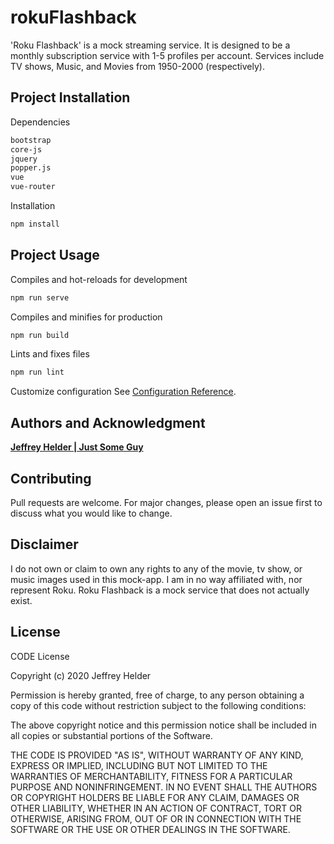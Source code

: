 # rokuFlashback
'Roku Flashback' is a mock streaming service. It is designed to be a monthly subscription service with 1-5 profiles per account. Services include TV shows, Music, and Movies from 1950-2000 (respectively).

## Project Installation
Dependencies
```bash
bootstrap
core-js
jquery
popper.js
vue
vue-router
```
Installation
```bash
npm install
```
## Project Usage
Compiles and hot-reloads for development
```bash
npm run serve
```

Compiles and minifies for production
```bash
npm run build
```

Lints and fixes files
```bash
npm run lint
```

Customize configuration
See [Configuration Reference](https://cli.vuejs.org/config/).

## Authors and Acknowledgment

[**Jeffrey Helder | Just Some Guy**](http://www.jeffreyhelder.com/)


## Contributing
Pull requests are welcome. For major changes, please open an issue first to discuss what you would like to change.

## Disclaimer
I do not own or claim to own any rights to any of the movie, tv show, or music images used in this mock-app. I am in no way affiliated with, nor represent Roku. Roku Flashback is a mock service that does not actually exist.

## License
CODE License

Copyright (c) 2020 Jeffrey Helder

Permission is hereby granted, free of charge, to any person obtaining a copy of this code without restriction subject to the following conditions: 

The above copyright notice and this permission notice shall be included in all
copies or substantial portions of the Software.

THE CODE IS PROVIDED "AS IS", WITHOUT WARRANTY OF ANY KIND, EXPRESS OR
IMPLIED, INCLUDING BUT NOT LIMITED TO THE WARRANTIES OF MERCHANTABILITY,
FITNESS FOR A PARTICULAR PURPOSE AND NONINFRINGEMENT. IN NO EVENT SHALL THE
AUTHORS OR COPYRIGHT HOLDERS BE LIABLE FOR ANY CLAIM, DAMAGES OR OTHER
LIABILITY, WHETHER IN AN ACTION OF CONTRACT, TORT OR OTHERWISE, ARISING FROM,
OUT OF OR IN CONNECTION WITH THE SOFTWARE OR THE USE OR OTHER DEALINGS IN THE
SOFTWARE.

